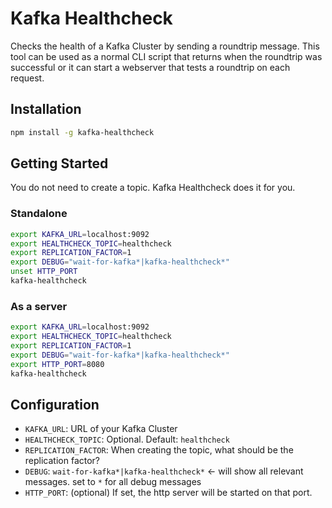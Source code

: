 # Kafka Healthcheck

Checks the health of a Kafka Cluster by sending a roundtrip
message. This tool can be used as a normal CLI script that returns
when the roundtrip was successful or it can start a webserver that
tests a roundtrip on each request.

## Installation

```sh
npm install -g kafka-healthcheck
```

## Getting Started

You do not need to create a topic. Kafka Healthcheck does it for you.

### Standalone

```sh
export KAFKA_URL=localhost:9092
export HEALTHCHECK_TOPIC=healthcheck
export REPLICATION_FACTOR=1
export DEBUG="wait-for-kafka*|kafka-healthcheck*"
unset HTTP_PORT
kafka-healthcheck
```

### As a server

```sh
export KAFKA_URL=localhost:9092
export HEALTHCHECK_TOPIC=healthcheck
export REPLICATION_FACTOR=1
export DEBUG="wait-for-kafka*|kafka-healthcheck*"
export HTTP_PORT=8080
kafka-healthcheck
```

## Configuration

* `KAFKA_URL`: URL of your Kafka Cluster
* `HEALTHCHECK_TOPIC`: Optional. Default: `healthcheck`
* `REPLICATION_FACTOR`: When creating the topic, what should be the
  replication factor?
* `DEBUG`: `wait-for-kafka*|kafka-healthcheck*` ← will show all relevant messages. set to
  `*` for all debug messages
* `HTTP_PORT`: (optional) If set, the http server will be started on
  that port.
